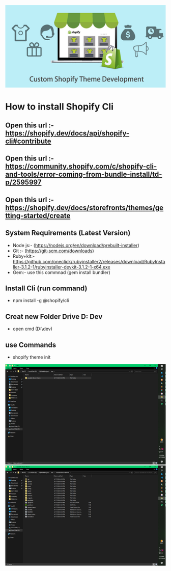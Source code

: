 ![shopify](image-2.png)


# How to install Shopify Cli
## Open this url :- https://shopify.dev/docs/api/shopify-cli#contribute
## Open this url :- https://community.shopify.com/c/shopify-cli-and-tools/error-coming-from-bundle-install/td-p/2595997 
## Open this url :- https://shopify.dev/docs/storefronts/themes/getting-started/create

## System Requirements (Latest Version)
- Node js:- (https://nodejs.org/en/download/prebuilt-installer)
- Git :- (https://git-scm.com/downloads)
- Ruby+kit:- https://github.com/oneclick/rubyinstaller2/releases/download/RubyInstaller-3.1.2-1/rubyinstaller-devkit-3.1.2-1-x64.exe
- Gem:- use this commnad (gem install bundler)

## Install Cli (run command)
- npm install -g @shopify/cli


## Creat new Folder Drive D: Dev
* open cmd (D:\dev)
## use Commands
- shopify theme init

![image](./image.png)
![image](image-1.png)
